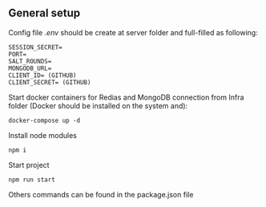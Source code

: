 ## General setup

Config file _.env_ should be create at server folder and full-filled as following:

```
SESSION_SECRET=
PORT=
SALT_ROUNDS=
MONGODB_URL=
CLIENT_ID= (GITHUB)
CLIENT_SECRET= (GITHUB)
```

Start docker containers for Redias and MongoDB connection from Infra folder (Docker should be installed on the system and):

```
docker-compose up -d
```

Install node modules

```
npm i
```

Start project

```
npm run start
```

Others commands can be found in the package.json file

